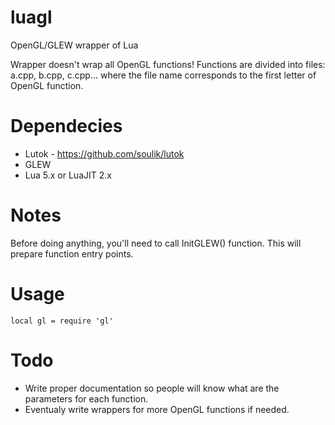 luagl
=============

OpenGL/GLEW wrapper of Lua

Wrapper doesn't wrap all OpenGL functions!
Functions are divided into files: a.cpp, b.cpp, c.cpp... where the file name corresponds to the first letter of OpenGL function.

Dependecies
===========

* Lutok - https://github.com/soulik/lutok
* GLEW
* Lua 5.x or LuaJIT 2.x

Notes
=====

Before doing anything, you'll need to call InitGLEW() function. This will prepare function entry points.


Usage
=====

`local gl = require 'gl'`

Todo
====

* Write proper documentation so people will know what are the parameters for each function.
* Eventualy write wrappers for more OpenGL functions if needed.